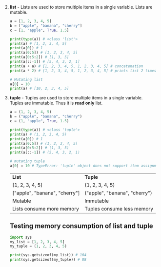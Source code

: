 
2. **list** - Lists are used to store multiple items in a single variable. Lists are mutable.

    ```python
    a = [1, 2, 3, 4, 5]
    b = ["apple", "banana", "cherry"]
    c = [1, "apple", True, 1.5]

    print(type(a)) # <class 'list'>
    print(a) # [1, 2, 3, 4, 5]
    print(a[0]) # 1
    print(a[0:5]) # [1, 2, 3, 4, 5]
    print(a[0:5:2]) # [1, 3, 5]
    print(a[::-1]) # [5, 4, 3, 2, 1]
    print(a + a) # [1, 2, 3, 4, 5, 1, 2, 3, 4, 5] # concatenation
    print(a * 2) # [1, 2, 3, 4, 5, 1, 2, 3, 4, 5] # prints list 2 times

    # Mutating list
    a[0] = 10
    print(a) # [10, 2, 3, 4, 5]


    ```
3. **tuple** - Tuples are used to store multiple items in a single variable. Tuples are immutable. Thus it is **read only** list.

    ```python
    a = (1, 2, 3, 4, 5)
    b = ("apple", "banana", "cherry")
    c = (1, "apple", True, 1.5)

    print(type(a)) # <class 'tuple'>
    print(a) # (1, 2, 3, 4, 5)
    print(a[0]) # 1
    print(a[0:5]) # (1, 2, 3, 4, 5)
    print(a[0:5:2]) # (1, 3, 5)
    print(a[::-1]) # (5, 4, 3, 2, 1)

    # mutating tuple
    a[0] = 10 # TypeError: 'tuple' object does not support item assignment
    ```

    <!-- table -->

    <table width="100%">
    <tr>
    <td><b>List</b></td>
    <td><b>Tuple</b></td>
    </tr>
    <tr>
    <td>[1, 2, 3, 4, 5]</td>
    <td>(1, 2, 3, 4, 5)</td>
    </tr>
    <tr>
    <td>["apple", "banana", "cherry"]</td>
    <td>("apple", "banana", "cherry")</td>
    </tr>
    <tr>
    <td>Mutable</td>
    <td>Immutable</td>
    </tr>
    <tr>
    <td>Lists consume more memory </td>
    <td>Tuples consume less memory</td>
    </table>

    ## Testing memory consumption of list and tuple
    ```python
    import sys
    my_list = [1, 2, 3, 4, 5]
    my_tuple = (1, 2, 3, 4, 5)

    print(sys.getsizeof(my_list)) # 104
    print(sys.getsizeof(my_tuple)) # 88
    ```